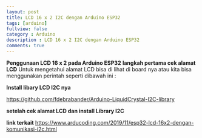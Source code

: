 ```yaml
---
layout: post
title: LCD 16 x 2 I2C dengan Arduino ESP32 
tags: [arduino]
fullview: false
category : Arduino
description : LCD 16 x 2 I2C dengan Arduino ESP32
comments: true
---
```

**Penggunaan LCD 16 x 2 pada Arduino ESP32**
**langkah pertama cek alamat LCD**
Untuk mengetahui alamat LCD bisa di lihat di board nya atau kita bisa menggunakan perintah seperti dibawah ini :
<script src="https://gist.github.com/wanwanvm/8f9e7c442ed3c5fa5e2cdcc1867ee2f8.js"></script>

**Install libary LCD I2C nya**

<a href="https://github.com/fdebrabander/Arduino-LiquidCrystal-I2C-library">https://github.com/fdebrabander/Arduino-LiquidCrystal-I2C-library</a>

**setelah cek alamat LCD dan install Library I2C**
<script src="https://gist.github.com/wanwanvm/335fbef9fb3c754e4448c82d893e87f1.js"></script>

**link terkait**
<a href="https://www.arducoding.com/2019/11/esp32-lcd-16x2-dengan-komunikasi-i2c.html">https://www.arducoding.com/2019/11/esp32-lcd-16x2-dengan-komunikasi-i2c.html</a>




